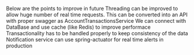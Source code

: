Below are the points to improve in future
Threading can be improved to allow huge number of real time requests.
This can be converted into an API with proper swagger as AccountTransactionsService 
We can connect with DataBase and use cache (like Redis) to improve performace
Transactionality has to be handled properly to keep consistency of the data 
Notification service can use spring-actuator for real time alerts in production
